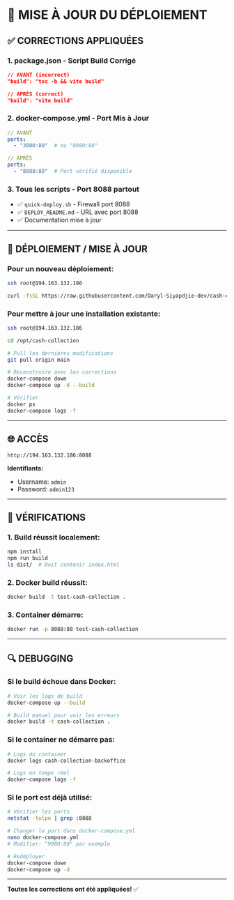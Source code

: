 # 🔄 MISE À JOUR DU DÉPLOIEMENT

## ✅ CORRECTIONS APPLIQUÉES

### 1. **package.json** - Script Build Corrigé
```json
// AVANT (incorrect)
"build": "tsc -b && vite build"

// APRÈS (correct)
"build": "vite build"
```

### 2. **docker-compose.yml** - Port Mis à Jour
```yaml
// AVANT
ports:
  - "3000:80"  # ou "8080:80"

// APRÈS
ports:
  - "8088:80"  # Port vérifié disponible
```

### 3. **Tous les scripts** - Port 8088 partout
- ✅ `quick-deploy.sh` - Firewall port 8088
- ✅ `DEPLOY_README.md` - URL avec port 8088
- ✅ Documentation mise à jour

---

## 🚀 DÉPLOIEMENT / MISE À JOUR

### Pour un nouveau déploiement:

```bash
ssh root@194.163.132.186

curl -fsSL https://raw.githubusercontent.com/Daryl-Siyapdjie-dev/cash-collection-backoffice/main/quick-deploy.sh | bash
```

### Pour mettre à jour une installation existante:

```bash
ssh root@194.163.132.186

cd /opt/cash-collection

# Pull les dernières modifications
git pull origin main

# Reconstruire avec les corrections
docker-compose down
docker-compose up -d --build

# Vérifier
docker ps
docker-compose logs -f
```

---

## 🌐 ACCÈS

```
http://194.163.132.186:8088
```

**Identifiants:**
- Username: `admin`
- Password: `admin123`

---

## 📝 VÉRIFICATIONS

### 1. Build réussit localement:
```bash
npm install
npm run build
ls dist/  # Doit contenir index.html
```

### 2. Docker build réussit:
```bash
docker build -t test-cash-collection .
```

### 3. Container démarre:
```bash
docker run -p 8088:80 test-cash-collection
```

---

## 🔍 DEBUGGING

### Si le build échoue dans Docker:

```bash
# Voir les logs de build
docker-compose up --build

# Build manuel pour voir les erreurs
docker build -t cash-collection .
```

### Si le container ne démarre pas:

```bash
# Logs du container
docker logs cash-collection-backoffice

# Logs en temps réel
docker-compose logs -f
```

### Si le port est déjà utilisé:

```bash
# Vérifier les ports
netstat -tulpn | grep :8088

# Changer le port dans docker-compose.yml
nano docker-compose.yml
# Modifier: "9000:80" par exemple

# Redéployer
docker-compose down
docker-compose up -d
```

---

**Toutes les corrections ont été appliquées!** ✅
